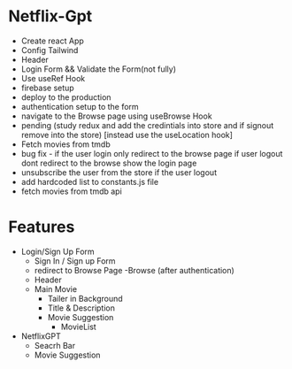 # Netflix-Gpt
  - Create react App 
  - Config Tailwind 
  - Header
  - Login Form && Validate the Form(not fully)
  - Use useRef Hook
  - firebase setup
  - deploy to the production
  - authentication setup to the form
  - navigate to the Browse page using useBrowse Hook
  - pending (study redux and add the credintials into store and if signout remove into the store) [instead use the useLocation hook]
  - Fetch movies from tmdb
  - bug fix - if the user login only redirect to the browse page if user logout dont redirect to the browse show the login page
  - unsubscribe the user from the store if the user logout
  - add  hardcoded list to constants.js file
  - fetch movies from tmdb api
  

# Features 
 - Login/Sign Up Form
   - Sign In / Sign up Form
   - redirect to Browse Page
 -Browse (after authentication)
   - Header
   - Main Movie
      - Tailer in Background
      - Title & Description
      - Movie Suggestion
        - MovieList 
 - NetflixGPT 
      - Seacrh Bar
      - Movie Suggestion
                

